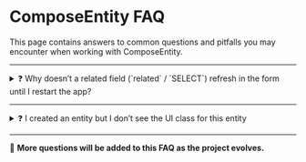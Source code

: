 # ComposeEntity FAQ

This page contains answers to common questions and pitfalls you may encounter when working with ComposeEntity.

---

<details>
<summary>❓ Why doesn’t a related field (`related` / `SELECT`) refresh in the form until I restart the app?</summary>

**Reason:**  
The entity is defined as a `data class`.  

In Kotlin, a `data class` automatically generates `equals()` and `hashCode()` methods that compare **all fields**.  
If the data in the table or `Flow`/`LiveData` looks the same "by equality," the UI assumes nothing has changed, even if the object reference is new.  

**Solution:**  
Use a **regular `class`** for entities (as shown in the official ComposeEntity examples).  
With `class`, equality is based on reference (`===`), so the UI will always react to updates.

```kotlin
// ❌ Avoid this
data class DetailsTariffRegistry(
    override var id: Long,
    override var parentId: Long,
    ...
) : CommonDetailsEntity(id, parentId)

// ✅ Correct way
class DetailsTariffRegistry(
    override var id: Long,
    override var parentId: Long,
    ...
) : CommonDetailsEntity(id, parentId)
```

**When is it safe to use `data class`?**  
- If the entity **has no related fields (`related`)** and is only used for serialization/storage.  
- If you **manually handle refreshing** and do not rely on automatic `refreshAllExt`.  

In all other cases, for reliable behavior, prefer `class`.  

</details>

---

<details>
<summary>❓ I created an entity but I don’t see the UI class for this entity</summary>

Elements like ext class, DAO, repository, ViewModel, and UI for the entity are generated via KSP generation.  
If you performed `clean` or `clean + make` but there were errors and `make` did not complete, these objects might have been removed.  
Simply rebuild the project, and all objects will be restored.  
To ensure these objects are generated and everything works smoothly, always rebuild the project after adding a new entity object

</details>

---

📌 **More questions will be added to this FAQ as the project evolves.**
